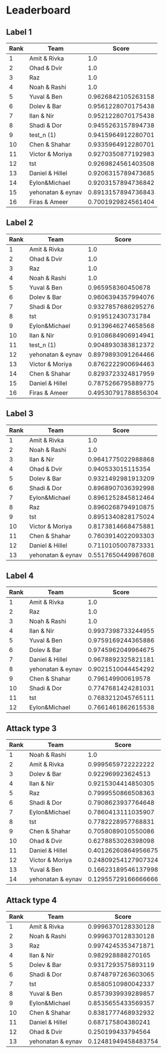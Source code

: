 # Leaderboard

## Label 1
| Rank | Team | Score |
|---|---|---|
|1|Amit & Rivka|1.0|
|2|Ohad & Dvir|1.0|
|3|Raz|1.0|
|4|Noah & Rashi|1.0|
|5|Yuval & Ben|0.9626842105263158|
|6|Dolev & Bar|0.9561228070175438|
|7|Ilan & Nir|0.9521228070175438|
|8|Shadi & Dor|0.9455263157894738|
|9|test_n (1)|0.9415964912280701|
|10|Chen & Shahar|0.9335964912280701|
|11|Victor & Moriya|0.9270350877192983|
|12|tst|0.9269824561403508|
|13|Daniel & Hillel|0.9206315789473685|
|14|Eylon&Michael|0.9203157894736842|
|15|yehonatan & eynav|0.8913157894736843|
|16|Firas & Ameer|0.7001929824561404|


## Label 2
| Rank | Team | Score |
|---|---|---|
|1|Amit & Rivka|1.0|
|2|Ohad & Dvir|1.0|
|3|Raz|1.0|
|4|Noah & Rashi|1.0|
|5|Yuval & Ben|0.965958360450678|
|6|Dolev & Bar|0.9606394357994076|
|7|Shadi & Dor|0.9327857686295276|
|8|tst|0.919512430731784|
|9|Eylon&Michael|0.9139646274658568|
|10|Ilan & Nir|0.9108684906914941|
|11|test_n (1)|0.9048930383812372|
|12|yehonatan & eynav|0.8979893091264466|
|13|Victor & Moriya|0.8762222900694463|
|14|Chen & Shahar|0.8293723324817959|
|15|Daniel & Hillel|0.7875266795889775|
|16|Firas & Ameer|0.49530791788856304|


## Label 3
| Rank | Team | Score |
|---|---|---|
|1|Amit & Rivka|1.0|
|2|Noah & Rashi|1.0|
|3|Ilan & Nir|0.9641775022988868|
|4|Ohad & Dvir|0.940533015115354|
|5|Dolev & Bar|0.9321492981913209|
|6|Shadi & Dor|0.8968907036392998|
|7|Eylon&Michael|0.8961252845812464|
|8|Raz|0.8960268794910875|
|9|tst|0.8951340828175024|
|10|Victor & Moriya|0.8173814668475881|
|11|Chen & Shahar|0.7603914022093303|
|12|Daniel & Hillel|0.7110105007873331|
|13|yehonatan & eynav|0.5517650449987608|


## Label 4
| Rank | Team | Score |
|---|---|---|
|1|Amit & Rivka|1.0|
|2|Raz|1.0|
|3|Noah & Rashi|1.0|
|4|Ilan & Nir|0.9937398733244955|
|5|Yuval & Ben|0.9759169244365886|
|6|Dolev & Bar|0.9745962049964675|
|7|Daniel & Hillel|0.9678892325821181|
|8|yehonatan & eynav|0.9021510044454292|
|9|Chen & Shahar|0.796149900619578|
|10|Shadi & Dor|0.7747681424281031|
|11|tst|0.7683212045765111|
|12|Eylon&Michael|0.7661461862615538|


## Attack type 3
| Rank | Team | Score |
|---|---|---|
|1|Noah & Rashi|1.0|
|2|Amit & Rivka|0.9995659722222222|
|3|Dolev & Bar|0.922969923624513|
|4|Ilan & Nir|0.9215304414850305|
|5|Raz|0.7999550866508363|
|6|Shadi & Dor|0.7908623937764648|
|7|Eylon&Michael|0.7860413111035907|
|8|tst|0.7782228957768831|
|9|Chen & Shahar|0.7058089010550086|
|10|Ohad & Dvir|0.6278853026398098|
|11|Daniel & Hillel|0.40126260864956675|
|12|Victor & Moriya|0.24809254127907324|
|13|Yuval & Ben|0.16623189546137998|
|14|yehonatan & eynav|0.12955729166666666|


## Attack type 4
| Rank | Team | Score |
|---|---|---|
|1|Amit & Rivka|0.9996370128330128|
|2|Noah & Rashi|0.9996370128330128|
|3|Raz|0.9974245353471871|
|4|Ilan & Nir|0.982928888270165|
|5|Dolev & Bar|0.9317293575893119|
|6|Shadi & Dor|0.8748797263603065|
|7|tst|0.8580510980042337|
|8|Yuval & Ben|0.8573939939289857|
|9|Eylon&Michael|0.8535655433569357|
|10|Chen & Shahar|0.8381777468932932|
|11|Daniel & Hillel|0.687175804380241|
|12|Ohad & Dvir|0.250199433794564|
|13|yehonatan & eynav|0.12481949458483754|



